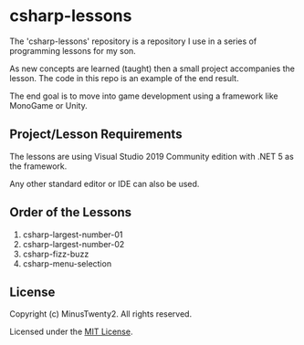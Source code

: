 # csharp-lessons

The 'csharp-lessons' repository is a repository I use in a series of programming lessons for my son.  

As new concepts are learned (taught) then a small project accompanies the lesson.  The code in this repo is an
example of the end result.

The end goal is to move into game development using a framework like MonoGame or Unity.

## Project/Lesson Requirements
The lessons are using Visual Studio 2019 Community edition with .NET 5 as the framework.

Any other standard editor or IDE can also be used.

## Order of the Lessons
1. csharp-largest-number-01
2. csharp-largest-number-02
3. csharp-fizz-buzz
4. csharp-menu-selection

## License
Copyright (c) MinusTwenty2. All rights reserved.

Licensed under the [MIT License](./LICENSE).
